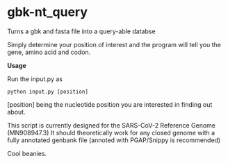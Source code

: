 # gbk-nt_query

Turns a gbk and fasta file into a query-able databse

Simply determine your position of interest and the program will tell you the gene, amino acid and codon.

**Usage**

Run the input.py as
```
python input.py [position]
```
[position] being the nucleotide position you are interested in finding out about.

This script is currently designed for the SARS-CoV-2 Reference Genome (MN908947.3)
It should theoretically work for any closed genome with a fully annotated genbank file (annoted with PGAP/Snippy is recommended)

Cool beanies.
